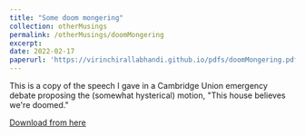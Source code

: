```yaml
---
title: "Some doom mongering"
collection: otherMusings
permalink: /otherMusings/doomMongering
excerpt:
date: 2022-02-17 
paperurl: 'https://virinchirallabhandi.github.io/pdfs/doomMongering.pdf'
---
```

This is a copy of the speech I gave in a Cambridge Union emergency debate proposing the (somewhat hysterical) motion, "This house believes we're doomed."

[Download from here](http://virinchirallabhandi.github.io/pdfs/doomMongering.pdf)
